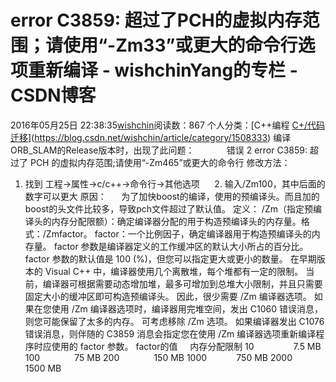 # error C3859: 超过了PCH的虚拟内存范围；请使用“-Zm33”或更大的命令行选项重新编译 - wishchinYang的专栏 - CSDN博客
2016年05月25日 22:38:35[wishchin](https://me.csdn.net/wishchin)阅读数：867
个人分类：[C++编程																[C+/代码迁移](https://blog.csdn.net/wishchin/article/category/1552163)](https://blog.csdn.net/wishchin/article/category/1508333)
编译 ORB_SLAM的Release版本时，出现了此问题：
            错误 2 error C3859: 超过了 PCH 的虚拟内存范围;请使用“-Zm465”或更大的命令行
修改方法：
1. 找到 工程->属性->c/c++->命令行->其他选项
     2. 输入/Zm100，其中后面的数字可以更大
原因：
     为了加快boost的编译，使用的预编译头。而且加的boost的头文件比较多，导致pch文件超过了默认值。
定义：
/Zm（指定预编译头的内存分配限额）：确定编译器分配的用于构造预编译头的内存量。格式：/Zmfactor。
factor：一个比例因子，确定编译器用于构造预编译头的内存量。
factor 参数是编译器定义的工作缓冲区的默认大小所占的百分比。 factor 参数的默认值是 100 (%)，但您可以指定更大或更小的数量。 在早期版本的 Visual C++ 中，编译器使用几个离散堆，每个堆都有一定的限制。 当前，编译器可根据需要动态增加堆，最多可增加到总堆大小限制，并且只需要固定大小的缓冲区即可构造预编译头。 因此，很少需要 /Zm 编译器选项。
如果在您使用 /Zm 编译器选项时，编译器用完堆空间，发出 C1060 错误消息，则您可能保留了太多的内存。 可考虑移除 /Zm 选项。 如果编译器发出 C1076 错误消息，则伴随的 C3859 消息会指定您在使用 /Zm 编译器选项重新编译程序时应使用的 factor 参数。
factor的值     内存分配限制 
10                7.5 MB
100              75 MB
200              150 MB
1000            750 MB
2000            1500 MB
